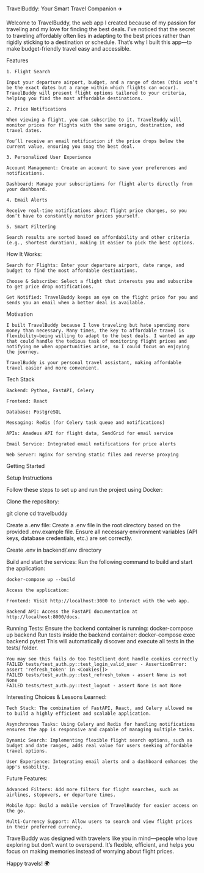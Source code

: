 TravelBuddy: Your Smart Travel Companion ✈️

Welcome to TravelBuddy, the web app I created because of my passion for traveling and my love for finding the best deals. I’ve noticed that the secret to traveling affordably often lies in adapting to the best prices rather than rigidly sticking to a destination or schedule. That’s why I built this app—to make budget-friendly travel easy and accessible.

Features

    1. Flight Search

    Input your departure airport, budget, and a range of dates (this won’t be the exact dates but a range within which flights can occur). TravelBuddy will present flight options tailored to your criteria, helping you find the most affordable destinations.

    2. Price Notifications

    When viewing a flight, you can subscribe to it. TravelBuddy will monitor prices for flights with the same origin, destination, and travel dates.

    You’ll receive an email notification if the price drops below the current value, ensuring you snag the best deal.

    3. Personalized User Experience

    Account Management: Create an account to save your preferences and notifications.

    Dashboard: Manage your subscriptions for flight alerts directly from your dashboard.

    4. Email Alerts

    Receive real-time notifications about flight price changes, so you don’t have to constantly monitor prices yourself.

    5. Smart Filtering

    Search results are sorted based on affordability and other criteria (e.g., shortest duration), making it easier to pick the best options.

How It Works:

    Search for Flights: Enter your departure airport, date range, and budget to find the most affordable destinations.

    Choose & Subscribe: Select a flight that interests you and subscribe to get price drop notifications.

    Get Notified: TravelBuddy keeps an eye on the flight price for you and sends you an email when a better deal is available.

Motivation

    I built TravelBuddy because I love traveling but hate spending more money than necessary. Many times, the key to affordable travel is flexibility—being willing to adapt to the best deals. I wanted an app that could handle the tedious task of monitoring flight prices and notifying me when opportunities arise, so I could focus on enjoying the journey.

    TravelBuddy is your personal travel assistant, making affordable travel easier and more convenient.

Tech Stack

    Backend: Python, FastAPI, Celery

    Frontend: React

    Database: PostgreSQL

    Messaging: Redis (for Celery task queue and notifications)

    APIs: Amadeus API for flight data, SendGrid for email service

    Email Service: Integrated email notifications for price alerts

    Web Server: Nginx for serving static files and reverse proxying

Getting Started

Setup Instructions

Follow these steps to set up and run the project using Docker:

Clone the repository:

git clone <repository-url>
cd travelbuddy

Create a .env file:
Create a .env file in the root directory based on the provided .env.example file. Ensure all necessary environment variables (API keys, database credentials, etc.) are set correctly.

Create .env in backend/.env directory

Build and start the services:
    Run the following command to build and start the application:

    docker-compose up --build

    Access the application:

    Frontend: Visit http://localhost:3000 to interact with the web app.

    Backend API: Access the FastAPI documentation at http://localhost:8000/docs.


Running Tests:
    Ensure the backend container is running:
        docker-compose up backend
    Run tests inside the backend container:
        docker-compose exec backend pytest
    This will automatically discover and execute all tests in the tests/ folder.


    You may see this fails do too TestClient dont handle cookies correctly
    FAILED tests/test_auth.py::test_login_valid_user - AssertionError: assert 'refresh_token' in <Cookies[]>
    FAILED tests/test_auth.py::test_refresh_token - assert None is not None
    FAILED tests/test_auth.py::test_logout - assert None is not None

Interesting Choices & Lessons Learned:

    Tech Stack: The combination of FastAPI, React, and Celery allowed me to build a highly efficient and scalable application.

    Asynchronous Tasks: Using Celery and Redis for handling notifications ensures the app is responsive and capable of managing multiple tasks.

    Dynamic Search: Implementing flexible flight search options, such as budget and date ranges, adds real value for users seeking affordable travel options.

    User Experience: Integrating email alerts and a dashboard enhances the app's usability.

Future Features:

    Advanced Filters: Add more filters for flight searches, such as airlines, stopovers, or departure times.

    Mobile App: Build a mobile version of TravelBuddy for easier access on the go.

    Multi-Currency Support: Allow users to search and view flight prices in their preferred currency.

TravelBuddy was designed with travelers like you in mind—people who love exploring but don’t want to overspend. It’s flexible, efficient, and helps you focus on making memories instead of worrying about flight prices.

Happy travels! 🌍
